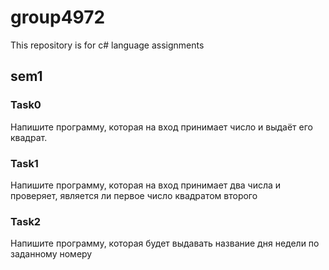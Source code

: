# group4972
This repository is for c# language assignments

## sem1

### Task0 

Напишите программу, которая на вход принимает число и выдаёт его квадрат.

### Task1

Напишите программу, которая на вход принимает два числа и проверяет, является ли первое число квадратом второго

### Task2

Напишите программу, которая будет выдавать название дня недели по заданному номеру